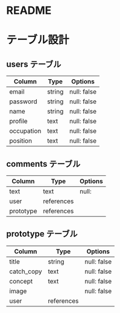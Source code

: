 # README



# テーブル設計

## users テーブル

| Column    | Type   | Options     |
| --------  | ------ | ----------- |
| email     | string | null: false |
| password  | string | null: false |
| name      | string | null: false |
| profile   | text   | null: false |
| occupation| text   | null: false |
| position  | text   | null: false |


## comments テーブル

| Column      | Type       | Options                        |
| ----------  | ---------- | ------------------------------ |
| text        | text       | null:                          |
| user        | references |                                |
| prototype   | references |                                |

## prototype テーブル

| Column       | Type       | Options                        |
| -------      | ---------- | ------------------------------ |
| title        | string     | null: false                    |
| catch_copy   | text       | null: false                    |
| concept      | text       | null: false                    |
| image        |            | null: false                    |
| user         | references |                     |


